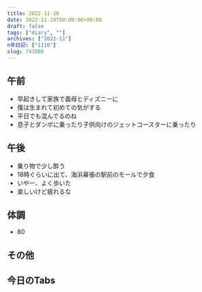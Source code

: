 ```yaml
---
title: 2022-11-10
date: 2022-11-10T00:00:00+09:00
draft: false
tags: ["diary", ""]
archives: ["2022-11"]
n年日記: ["1110"]
slug: 743000
---
```

## 午前
- 早起きして家族で義母とディズニーに
- 僕は生まれて初めての気がする
- 平日でも混んでるのね
- 息子とダンボに乗ったり子供向けのジェットコースターに乗ったり
## 午後
- 乗り物で少し酔う
- 18時ぐらいに出て、海浜幕張の駅前のモールで夕食
- いやー、よく歩いた
- 楽しいけど疲れるな
## 体調
- 80
## その他
## 今日のTabs